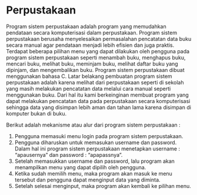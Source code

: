 # Perpustakaan

Program sistem perpustakaan adalah program yang memudahkan pendataan secara komputerisasi dalam perpustakaan. Program sistem perpustakaan berusaha menyelesaikan permasalahan pencatatan data buku secara manual agar pendataan menjadi lebih efisien dan juga praktis. Terdapat beberapa pilihan menu yang dapat dilakukan oleh pengguna pada program sistem perpustakaan seperti menambah buku, menghapus buku, mencari buku, melihat buku, meminjam buku, melihat daftar buku yang dipinjam, dan mengembalikan buku. Program sistem perpustakaan dibuat menggunakan bahasa C. Latar belakang pembuatan program sistem perpustakaan adalah karena melihat dari perpustakaan seperti di sekolah yang masih melakukan pencatatan data melalui cara manual seperti menggunakan buku. Dari hal itu kami berkeinginan membuat program yang dapat melakukan pencatatan data pada perpustakaan secara komputerisasi sehingga data yang disimpan lebih aman dan tahan lama karena disimpan di komputer bukan di buku.
 
Berikut adalah mekanisme atau alur dari program sistem perpustakaan :
1. Pengguna memasuki menu login pada program sistem perpustakaan.
2. Pengguna diharuskan untuk memasukan username dan password. Dalam hal ini program sistem perpustakaan menetapkan username : “apausernya” dan password : “apapassnya”.
3. Setelah memasukkan username dan password, lalu program akan menampilkan menu yang dapat dipilih oleh pengguna.
4. Ketika sudah memilih menu, maka program akan masuk ke menu tersebut dan pengguna dapat menginput data yang diminta.
5. Setelah selesai menginput, maka program akan kembali ke pilihan menu.
